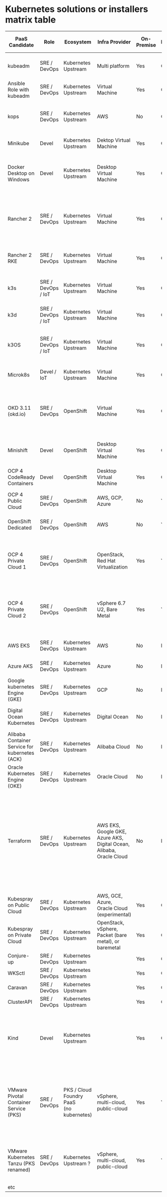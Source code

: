 # Kubernetes solutions or installers matrix table

|  PaaS Candidate | Role | Ecosystem | Infra Provider | On-Premise | Licence | HA | Standalone | Runs in Docker | Ingress + Storage <br/>included | Automated <br/>Deployment | Details | URL |
| --- | --- | --- | --- | --- | --- | --- | --- | --- | --- | --- | --- | --- |
|  kubeadm | SRE / DevOps | Kubernetes Upstream | Multi platform | Yes | OSS | Yes | No | No | No | No | Official kubernetes deployment tool | https://github.com/kubernetes/kubeadm |
|  Ansible Role with kubeadm | SRE / DevOps | Kubernetes Upstream | Virtual Machine | Yes | OSS | Yes | Yes | No | Yes (storage?) | No | Ansible role for kubeadm automation | https://github.com/geerlingguy/ansible-role-kubernetes |
|  kops | SRE / DevOps | Kubernetes Upstream | AWS | No | OSS | Yes | No | No | Yes | Yes | AWS compliant, alpha release <br/>for other providers | https://github.com/kubernetes/kops |
|  Minikube | Devel | Kubernetes Upstream | Dektop Virtual Machine | Yes | OSS | No | Yes | No | No | Yes | Official development environment | https://github.com/kubernetes/minikube |
|  Docker Desktop on Windows | Devel | Kubernetes Upstream | Desktop Virtual Machine | Yes | OSS | No | Yes | Yes | No | Yes | Development environment available in <br/>Docker Desktop on Windows | https://docs.docker.com/docker-for-windows/#kubernetes |
|  Rancher 2 | SRE / DevOps | Kubernetes Upstream | Virtual Machine | Yes | OSS | Yes | No | No | No | No | Racher is an enterprise kubernetes installer <br/>that competes with OpenShift. | https://rancher.com/docs/rancher/v2.x/en/ |
|  Rancher 2 RKE | SRE / DevOps | Kubernetes Upstream | Virtual Machine | Yes | OSS | Yes | Yes | Yes | no | no | Rancher 2 that runs in docker containers. | https://rancher.com/products/rke/ |
|  k3s | SRE / DevOps / IoT | Kubernetes Upstream | Virtual Machine | Yes | OSS | Yes | Yes | No | Yes | Yes | Basic kubernetes with automated installer. | https://k3s.io/ |
|  k3d | SRE / DevOps / IoT | Kubernetes Upstream | Virtual Machine | Yes | OSS | Yes | Yes | Yes | Yes | Yes | k3s that runs in docker containers. | https://github.com/rancher/k3d |
|  k3OS | SRE / DevOps / IoT | Kubernetes Upstream | Virtual Machine | Yes | OSS | Yes | Yes | Yes | Yes | Yes | Purpose-built OS for Kubernetes, fully managed by Kubernetes | https://github.com/rancher/k3os |
|  Microk8s | Devel / IoT | Kubernetes Upstream | Virtual Machine | Yes | OSS | Yes (beta) | Yes | No | Yes | Yes | Ubuntu. It compites with k3s. | https://microk8s.io/ |
|  OKD 3.11 (okd.io) | SRE / DevOps | OpenShift | Virtual Machine | Yes | OSS | Yes | Yes | No | Yes <br/>(okd-community-install) | Yes <br/>(okd-community-install) | okd-community-install is a standalone cluster <br/>of 1 node valid for small projects. | https://github.com/okd-community-install |
|  Minishift | Devel | OpenShift | Desktop Virtual Machine | Yes | OSS | No | Yes | No | No | Yes | OpenShift 3 official development environment. | https://www.okd.io/minishift/ |
|  OCP 4 CodeReady Containers | Devel | OpenShift | Desktop Virtual Machine | Yes | OSS | No | Yes | No | No | Yes | OpenShift 4 official development environment | https://try.openshift.com |
|  OCP 4 Public Cloud | SRE / DevOps | OpenShift | AWS, GCP, Azure | No | Yes | Yes | No | No | Yes | Yes | OpenShift in Public Cloud | https://try.openshift.com |
|  OpenShift Dedicated | SRE / DevOps | OpenShift | AWS | No | Yes | Yes | No | No | Yes | Yes | OpenShift In AWS managed by Red Hat | https://try.openshift.com |
|  OCP 4 Private Cloud 1 | SRE / DevOps | OpenShift | OpenStack, <br/>Red Hat Virtualization | Yes | Yes | Yes | No | No | Yes | Yes | OpenShift in private cloud with automated <br/>deployment recommeded by Red Hat. | https://try.openshift.com |
|  OCP 4 Private Cloud 2 | SRE / DevOps | OpenShift | vSphere 6.7 U2, Bare Metal | Yes | Yes | Yes | No | No | Yes | No | OpenShift in private cloud with infra providers <br/>that currently don't support automated <br/>deployments. | https://try.openshift.com |
|  AWS EKS | SRE / DevOps | Kubernetes Upstream | AWS | No | N/A | Yes | No | No | Yes | Yes | Managed kubernetes by AWS | https://aws.amazon.com/en/eks/ |
|  Azure AKS | SRE / DevOps | Kubernetes Upstream | Azure | No | N/A | Yes | No | No | Yes | Yes | Managed kubernetes by Azure | https://azure.microsoft.com/en-en/services/kubernetes-service/ |
|  Google kubernetes Engine (GKE) | SRE / DevOps | Kubernetes Upstream | GCP | No | N/A | Yes | No | No | Yes | Yes | Managed kubernetes by Google Cloud | https://cloud.google.com/kubernetes-engine/ |
|  Digital Ocean Kubernetes | SRE / DevOps | Kubernetes Upstream | Digital Ocean | No | N/A | Yes | No | No | Yes | Yes | Managed kubernetes by Digital Ocean Cloud | https://www.digitalocean.com/products/kubernetes/ |
|  Alibaba Container Service for kubernetes (ACK) | SRE / DevOps | Kubernetes Upstream | Alibaba Cloud | No | N/A | Yes | No | No | yes | Yes | Managed kubernetes by Alibaba Cloud | https://www.alibabacloud.com/product/kubernetes |
|  Oracle Kubernetes Engine (OKE) | SRE / DevOps | Kubernetes Upstream | Oracle Cloud | No | N/A | Yes | No | No | Yes | Yes | Managed kubernetes by Oracle Cloud | https://www.oracle.com/cloud/compute/container-engine-kubernetes.html |
|  Terraform | SRE / DevOps | Kubernetes Upstream | AWS EKS, Google GKE, <br/>Azure AKS, Digital Ocean, <br/>Alibaba, Oracle Cloud | No | N/A | Yes | No | No | Yes | No | kubernetes installer compliant with all the major public cloud providers<br/> (the hard way). It does not use the official installers offered by each <br/>cloud provider. | https://napo.io/posts/kubernetes-the-real-hard-way-on-aws/ |
|  Kubespray on Public Cloud | SRE / DevOps | Kubernetes Upstream | AWS, GCE, Azure, <br/>Oracle Cloud (experimental) | Yes | OSS | Yes | Yes | No | Yes | Yes |  | https://github.com/kubernetes-sigs/kubespray |
|  Kubespray on Private Cloud | SRE / DevOps | Kubernetes Upstream | OpenStack, vSphere, <br/>Packet (bare metal), or baremetal | Yes | OSS | Yes | Yes | No | Yes | No |  | https://github.com/kubernetes-sigs/kubespray |
|  Conjure-up | SRE / DevOps | Kubernetes Upstream |  | Yes | OSS | Yes | Yes | No | Yes | Yes |  | https://conjure-up.io/ |
|  WKSctl | SRE / DevOps | Kubernetes Upstream |  | Yes | OSS | Yes | Yes | No | Yes | Yes |  | https://github.com/weaveworks/wksctl |
|  Caravan | SRE / DevOps | Kubernetes Upstream |  | Yes | OSS | Yes | Yes | No | Yes | Yes |  | https://engineering.linecorp.com/en/blog/building-large-kubernetes-clusters/ |
|  ClusterAPI | SRE / DevOps | Kubernetes Upstream |  | Yes | OSS | Yes | No | No | No |  |  | https://cluster-api.sigs.k8s.io/ |
|  Kind | Devel | Kubernetes Upstream |  | Yes | OSS | No | Yes | Yes | No | Yes | Not designed for production use; it is intended for development and <br/>testing environments. | https://github.com/kubernetes-sigs/kind |
|  VMware Pivotal Container Service (PKS) | SRE / DevOps | PKS / Cloud Foundry PaaS <br/>(no kubernetes) | vSphere, multi-cloud, public-cloud | Yes | Yes | Yes | No | No | Yes | Yes | Pivotal Container Service (PKS) adquired by VMware in 2019. <br/>Cloud Foundry PaaS that compites with kubernetes. | https://pivotal.io/platform/pivotal-container-service |
|  VMware Kubernetes Tanzu (PKS renamed) | SRE / DevOps | Kubernetes Upstream ? | vSphere, multi-cloud, public-cloud | Yes | Yes | Yes | No | No | Yes | Yes | Embed kubernetes natively into vSphere. Competes with OpenShift. | https://cloud.vmware.com/tanzu |
|  etc |  |  |  |  |  |  |  |  |  |  |  |  |
